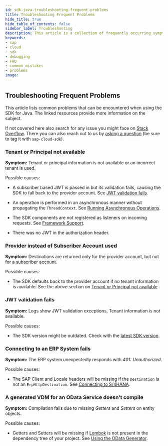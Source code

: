 ```yaml
---
id: sdk-java-troubleshooting-frequent-problems
title: Troubleshooting Frequent Problems
hide_title: true
hide_table_of_contents: false
sidebar_label: Troubleshooting
description: This article is a collection of frequently occurring symptoms and a short guidance on how to address them.
keywords:
- sap
- cloud
- sdk
- debugging
- FAQ
- common mistakes
- problems
image:
---
```


## Troubleshooting Frequent Problems

This article lists common problems that can be encountered when using the SDK for Java.
The linked resources provide more information on the subject.

If not covered here also search for any issue you might face on [Stack Overflow](https://stackoverflow.com/questions/tagged/sap-cloud-sdk).
There you can also reach out to us by [asking a question](https://stackoverflow.com/questions/ask) (be sure to tag it with `sap-cloud-sdk`).

### Tenant or Principal not available

**Symptom:** Tenant or principal information is not available or an incorrect tenant is used.

Possible causes:

- A subscriber based JWT is passed in but its validation fails, causing the SDK to fall back to the provider account.
  See [JWT validation fails](#jwt-validation-fails).

- An operation is performed in an asynchronous manner without propagating the `ThreadContext`.
  See [Running Asynchronous Operations](../features/multi-tenancy/multi-tenancy-thread-context#running-asynchronous-operations).

- The SDK components are not registered as listeners on incoming requests.
  See [Framework Support](../getting-started#framework-integration).

- There was no JWT in the authorization header.

### Provider instead of Subscriber Account used

**Symptom:** Destinations are returned only for the provider account, but not for a subscriber account.

Possible causes:
- The SDK defaults back to the provider account if no tenant information is available. See the above section on [Tenant or Principal not available](#tenant-or-principal-not-available).

### JWT validation fails

**Symptom:** Logs show JWT validation exceptions, Tenant information is not available.

Possible causes:

- The SDK version might be outdated.
  Check with the [latest SDK version](https://search.maven.org/artifact/com.sap.cloud.sdk/sdk-bom).

### Connecting to an ERP System fails

**Symptom:** The ERP system unexpectedly responds with _401: Unauthorized_.

Possible causes:

- The SAP Client and Locale headers will be missing if the `Destination` is not an `ErpHttpDestination`.
  See [Connecting to S/4HANA](../features/connectivity/sdk-connectivity-destination-service#connect-to-on-premise-s4hana-system).

### A generated VDM for an OData Service doesn't compile

**Symptom:** Compilation fails due to missing _Getters_ and _Setters_ on entity objects.

Possible causes:

- Getters and Setters will be missing if [Lombok](https://projectlombok.org/) is not present in the dependency tree of your project.
  See [Using the OData Generator](http://localhost:3000/cloud-sdk/docs/java/features/odata/generate-typed-odata-v2-and-v4-client-for-java#using-the-odata-generator).

